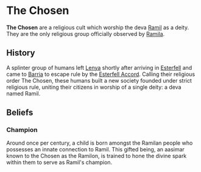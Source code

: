 # The Chosen

**The Chosen** are a religious cult which worship the deva [Ramil](../../../pantheon/ramil) as a deity. They are the only religious group officially observed by [Ramila](../).

## History

A splinter group of humans left [Lenya](../../../geography/continents/esterfell/lenya) shortly after arriving in [Esterfell](../../../geography/continents/esterfell) and came to [Barria](../../../geography/continents/esterfell/barria) to escape rule by the [Esterfell Accord](../../esterfell-accord). Calling their religious order The Chosen, these humans built a new society founded under strict religious rule, uniting their citizens in worship of a single deity: a deva named Ramil.

## Beliefs

### Champion

Around once per century, a child is born amongst the Ramilan people who possesses an innate connection to Ramil. This gifted being, an aasimar known to the Chosen as the Ramilon, is trained to hone the divine spark within them to serve as Ramil's champion.
